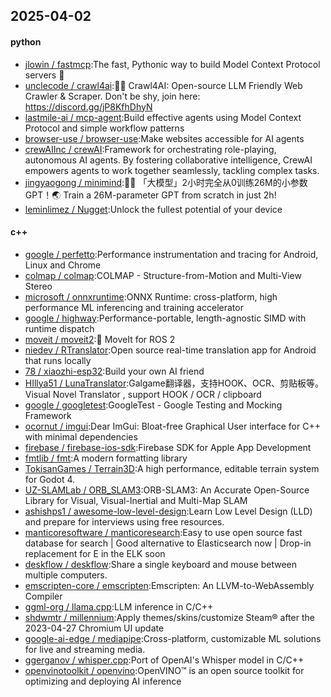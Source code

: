 ## 2025-04-02

#### python
* [jlowin / fastmcp](https://github.com/jlowin/fastmcp):The fast, Pythonic way to build Model Context Protocol servers 🚀
* [unclecode / crawl4ai](https://github.com/unclecode/crawl4ai):🚀🤖 Crawl4AI: Open-source LLM Friendly Web Crawler & Scraper. Don't be shy, join here: https://discord.gg/jP8KfhDhyN
* [lastmile-ai / mcp-agent](https://github.com/lastmile-ai/mcp-agent):Build effective agents using Model Context Protocol and simple workflow patterns
* [browser-use / browser-use](https://github.com/browser-use/browser-use):Make websites accessible for AI agents
* [crewAIInc / crewAI](https://github.com/crewAIInc/crewAI):Framework for orchestrating role-playing, autonomous AI agents. By fostering collaborative intelligence, CrewAI empowers agents to work together seamlessly, tackling complex tasks.
* [jingyaogong / minimind](https://github.com/jingyaogong/minimind):🚀🚀 「大模型」2小时完全从0训练26M的小参数GPT！🌏 Train a 26M-parameter GPT from scratch in just 2h!
* [leminlimez / Nugget](https://github.com/leminlimez/Nugget):Unlock the fullest potential of your device

#### c++
* [google / perfetto](https://github.com/google/perfetto):Performance instrumentation and tracing for Android, Linux and Chrome
* [colmap / colmap](https://github.com/colmap/colmap):COLMAP - Structure-from-Motion and Multi-View Stereo
* [microsoft / onnxruntime](https://github.com/microsoft/onnxruntime):ONNX Runtime: cross-platform, high performance ML inferencing and training accelerator
* [google / highway](https://github.com/google/highway):Performance-portable, length-agnostic SIMD with runtime dispatch
* [moveit / moveit2](https://github.com/moveit/moveit2):🤖 MoveIt for ROS 2
* [niedev / RTranslator](https://github.com/niedev/RTranslator):Open source real-time translation app for Android that runs locally
* [78 / xiaozhi-esp32](https://github.com/78/xiaozhi-esp32):Build your own AI friend
* [HIllya51 / LunaTranslator](https://github.com/HIllya51/LunaTranslator):Galgame翻译器，支持HOOK、OCR、剪贴板等。Visual Novel Translator , support HOOK / OCR / clipboard
* [google / googletest](https://github.com/google/googletest):GoogleTest - Google Testing and Mocking Framework
* [ocornut / imgui](https://github.com/ocornut/imgui):Dear ImGui: Bloat-free Graphical User interface for C++ with minimal dependencies
* [firebase / firebase-ios-sdk](https://github.com/firebase/firebase-ios-sdk):Firebase SDK for Apple App Development
* [fmtlib / fmt](https://github.com/fmtlib/fmt):A modern formatting library
* [TokisanGames / Terrain3D](https://github.com/TokisanGames/Terrain3D):A high performance, editable terrain system for Godot 4.
* [UZ-SLAMLab / ORB_SLAM3](https://github.com/UZ-SLAMLab/ORB_SLAM3):ORB-SLAM3: An Accurate Open-Source Library for Visual, Visual-Inertial and Multi-Map SLAM
* [ashishps1 / awesome-low-level-design](https://github.com/ashishps1/awesome-low-level-design):Learn Low Level Design (LLD) and prepare for interviews using free resources.
* [manticoresoftware / manticoresearch](https://github.com/manticoresoftware/manticoresearch):Easy to use open source fast database for search | Good alternative to Elasticsearch now | Drop-in replacement for E in the ELK soon
* [deskflow / deskflow](https://github.com/deskflow/deskflow):Share a single keyboard and mouse between multiple computers.
* [emscripten-core / emscripten](https://github.com/emscripten-core/emscripten):Emscripten: An LLVM-to-WebAssembly Compiler
* [ggml-org / llama.cpp](https://github.com/ggml-org/llama.cpp):LLM inference in C/C++
* [shdwmtr / millennium](https://github.com/shdwmtr/millennium):Apply themes/skins/customize Steam® after the 2023-04-27 Chromium UI update
* [google-ai-edge / mediapipe](https://github.com/google-ai-edge/mediapipe):Cross-platform, customizable ML solutions for live and streaming media.
* [ggerganov / whisper.cpp](https://github.com/ggerganov/whisper.cpp):Port of OpenAI's Whisper model in C/C++
* [openvinotoolkit / openvino](https://github.com/openvinotoolkit/openvino):OpenVINO™ is an open source toolkit for optimizing and deploying AI inference
